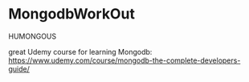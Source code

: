 # MongodbWorkOut

HUMONGOUS

great Udemy course for learning Mongodb:
https://www.udemy.com/course/mongodb-the-complete-developers-guide/
